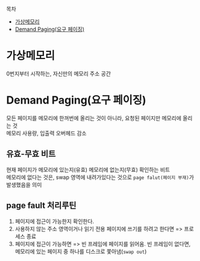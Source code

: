 목차
- [가상메모리](#가상메모리)
- [Demand Paging(요구 페이징)](demand-paging요구-페이징)

# 가상메모리
0번지부터 시작하는, 자신만의 메모리 주소 공간


# Demand Paging(요구 페이징)
모든 페이지를 메모리에 한꺼번에 올리는 것이 아니라, 요청된 페이지만 메모리에 올리는 것    
메모리 사용량, 입출력 오버헤드 감소

## 유효-무효 비트
현재 페이지가 메모리에 있는지(유효) 메모리에 없는지(무효) 확인하는 비트                
메모리에 없다는 것은, swap 영역에 내려가있다는 것으로 `page falut(페이지 부재)`가 발생했음을 의미        

## page fault 처리루틴
1. 페이지에 접근이 가능한지 확인한다.
2. 사용하지 않는 주소 영역이거나 읽기 전용 페이지에 쓰기를 하려고 한다면 => 프로세스 종료
3. 페이지에 접근이 가능하면 => 빈 프레임에 페이지를 읽어옴. 빈 프레임이 없다면, 메모리에 있는 페이지 중 하나를 디스크로 쫓아냄(`swap out`)
